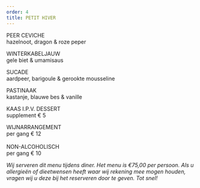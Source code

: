 ```yaml
---
order: 4
title: PETIT HIVER
---
```

PEER CEVICHE\
hazelnoot, dragon & roze peper

WINTERKABELJAUW\
gele biet & umamisaus

SUCADE\
aardpeer, barigoule & gerookte mousseline

PASTINAAK\
kastanje, blauwe bes & vanille

KAAS I.P.V. DESSERT\
supplement € 5



WIJNARRANGEMENT \
per gang € 12\
\
NON-ALCOHOLISCH\
per gang € 10

*Wij serveren dit menu tijdens diner. Het menu is €75,00 per persoon. Als u allergieën of dieetwensen heeft waar wij rekening mee mogen houden, vragen wij u deze bij het reserveren door te geven. Tot snel!*
